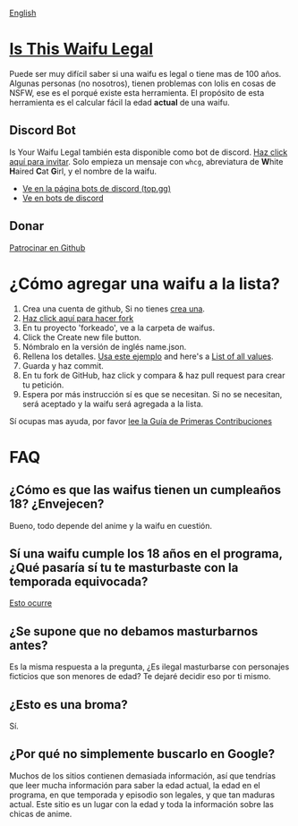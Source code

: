 [English](README.md)

# [Is This Waifu Legal](https://yourwaifu.dev/is-your-waifu-legal/)

Puede ser muy difícil saber si una waifu es legal o tiene mas de 100 años. Algunas personas (no nosotros), tienen problemas con lolis en cosas de NSFW, ese es el porqué existe esta herramienta. El propósito de esta herramienta es el calcular fácil la edad **actual** de una waifu.

## Discord Bot

Is Your Waifu Legal también esta disponible como bot de discord. [Haz click aquí para invitar](https://discordapp.com/oauth2/authorize?client_id=185977385416523776&scope=bot&permissions=18432). Solo empieza un mensaje con ``whcg``, abreviatura de **W**hite **H**aired **C**at **G**irl, y el nombre de la waifu.
* [Ve en la página bots de discord (top.gg)](https://top.gg/bot/186151807699910656)
* [Ve en bots de discord](https://discord.bots.gg/bots/186151807699910656)


## Donar

[Patrocinar en Github](https://github.com/sponsors/yourWaifu)

# ¿Cómo agregar una waifu a la lista?

1. Crea una cuenta de github, Si no tienes [crea una](https://github.com/join).
2. [Haz click aquí para hacer fork](https://github.com/yourWaifu/is-this-waifu-legal/fork)
3. En tu proyecto 'forkeado', ve a la carpeta de waifus.
4. Click the Create new file button.
5. Nómbralo en la versión de inglés name.json.
6. Rellena los detalles. [Usa este ejemplo](https://github.com/yourWaifu/is-this-waifu-legal/tree/master/waifus/futaba%20sakura.json) and here's a [List of all values](https://github.com/yourWaifu/is-this-waifu-legal/tree/master/reference.md#reference).
7. Guarda y haz commit.
8. En tu fork de GitHub, haz click y compara & haz pull request para crear tu petición.
9. Espera por más instrucción sí es que se necesitan. Si no se necesitan, será aceptado y la waifu será agregada a la lista.

Sí ocupas mas ayuda, por favor [lee la Guía de Primeras Contribuciones](https://github.com/firstcontributions/first-contributions/blob/master/translations/README.es.md)

# FAQ

## ¿Cómo es que las waifus tienen un cumpleaños 18? ¿Envejecen?

Bueno, todo depende del anime y la waifu en cuestión.


## Sí una waifu cumple los 18 años en el programa, ¿Qué pasaría sí tu te masturbaste con la temporada equivocada?

[Esto ocurre](https://www.youtube.com/watch?v=08vk9g-jcsM)

## ¿Se supone que no debamos masturbarnos antes?

Es la misma respuesta a la pregunta, ¿Es ilegal masturbarse con personajes ficticios que son menores de edad? Te dejaré decidir eso por ti mismo.

## ¿Esto es una broma?

Sí.

## ¿Por qué no simplemente buscarlo en Google?

Muchos de los sitios contienen demasiada información, así que tendrías que leer mucha información para saber la edad actual, la edad en el programa, en que temporada y episodio son legales, y que tan maduras actual. Este sitio es un lugar con la edad y toda la información sobre las chicas de anime.

